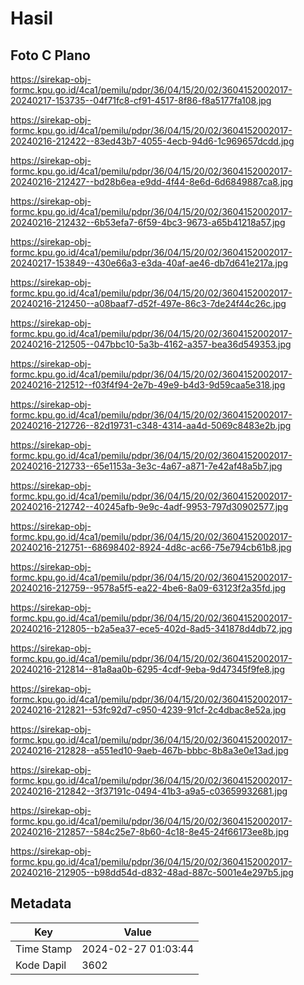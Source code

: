 # Hasil

## Foto C Plano

https://sirekap-obj-formc.kpu.go.id/4ca1/pemilu/pdpr/36/04/15/20/02/3604152002017-20240217-153735--04f71fc8-cf91-4517-8f86-f8a5177fa108.jpg

https://sirekap-obj-formc.kpu.go.id/4ca1/pemilu/pdpr/36/04/15/20/02/3604152002017-20240216-212422--83ed43b7-4055-4ecb-94d6-1c969657dcdd.jpg

https://sirekap-obj-formc.kpu.go.id/4ca1/pemilu/pdpr/36/04/15/20/02/3604152002017-20240216-212427--bd28b6ea-e9dd-4f44-8e6d-6d6849887ca8.jpg

https://sirekap-obj-formc.kpu.go.id/4ca1/pemilu/pdpr/36/04/15/20/02/3604152002017-20240216-212432--6b53efa7-6f59-4bc3-9673-a65b41218a57.jpg

https://sirekap-obj-formc.kpu.go.id/4ca1/pemilu/pdpr/36/04/15/20/02/3604152002017-20240217-153849--430e66a3-e3da-40af-ae46-db7d641e217a.jpg

https://sirekap-obj-formc.kpu.go.id/4ca1/pemilu/pdpr/36/04/15/20/02/3604152002017-20240216-212450--a08baaf7-d52f-497e-86c3-7de24f44c26c.jpg

https://sirekap-obj-formc.kpu.go.id/4ca1/pemilu/pdpr/36/04/15/20/02/3604152002017-20240216-212505--047bbc10-5a3b-4162-a357-bea36d549353.jpg

https://sirekap-obj-formc.kpu.go.id/4ca1/pemilu/pdpr/36/04/15/20/02/3604152002017-20240216-212512--f03f4f94-2e7b-49e9-b4d3-9d59caa5e318.jpg

https://sirekap-obj-formc.kpu.go.id/4ca1/pemilu/pdpr/36/04/15/20/02/3604152002017-20240216-212726--82d19731-c348-4314-aa4d-5069c8483e2b.jpg

https://sirekap-obj-formc.kpu.go.id/4ca1/pemilu/pdpr/36/04/15/20/02/3604152002017-20240216-212733--65e1153a-3e3c-4a67-a871-7e42af48a5b7.jpg

https://sirekap-obj-formc.kpu.go.id/4ca1/pemilu/pdpr/36/04/15/20/02/3604152002017-20240216-212742--40245afb-9e9c-4adf-9953-797d30902577.jpg

https://sirekap-obj-formc.kpu.go.id/4ca1/pemilu/pdpr/36/04/15/20/02/3604152002017-20240216-212751--68698402-8924-4d8c-ac66-75e794cb61b8.jpg

https://sirekap-obj-formc.kpu.go.id/4ca1/pemilu/pdpr/36/04/15/20/02/3604152002017-20240216-212759--9578a5f5-ea22-4be6-8a09-63123f2a35fd.jpg

https://sirekap-obj-formc.kpu.go.id/4ca1/pemilu/pdpr/36/04/15/20/02/3604152002017-20240216-212805--b2a5ea37-ece5-402d-8ad5-341878d4db72.jpg

https://sirekap-obj-formc.kpu.go.id/4ca1/pemilu/pdpr/36/04/15/20/02/3604152002017-20240216-212814--81a8aa0b-6295-4cdf-9eba-9d47345f9fe8.jpg

https://sirekap-obj-formc.kpu.go.id/4ca1/pemilu/pdpr/36/04/15/20/02/3604152002017-20240216-212821--53fc92d7-c950-4239-91cf-2c4dbac8e52a.jpg

https://sirekap-obj-formc.kpu.go.id/4ca1/pemilu/pdpr/36/04/15/20/02/3604152002017-20240216-212828--a551ed10-9aeb-467b-bbbc-8b8a3e0e13ad.jpg

https://sirekap-obj-formc.kpu.go.id/4ca1/pemilu/pdpr/36/04/15/20/02/3604152002017-20240216-212842--3f37191c-0494-41b3-a9a5-c03659932681.jpg

https://sirekap-obj-formc.kpu.go.id/4ca1/pemilu/pdpr/36/04/15/20/02/3604152002017-20240216-212857--584c25e7-8b60-4c18-8e45-24f66173ee8b.jpg

https://sirekap-obj-formc.kpu.go.id/4ca1/pemilu/pdpr/36/04/15/20/02/3604152002017-20240216-212905--b98dd54d-d832-48ad-887c-5001e4e297b5.jpg


## Metadata

| Key        | Value               |
| ---------- | ------------------- |
| Time Stamp | 2024-02-27 01:03:44 |
| Kode Dapil | 3602                |




